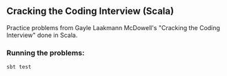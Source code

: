 ## Cracking the Coding Interview (Scala)

Practice problems from Gayle Laakmann McDowell's "Cracking the Coding Interview" done in Scala.


### Running the problems:
```
sbt test
```
